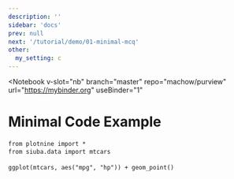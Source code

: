 ```yaml
---
description: ''
sidebar: 'docs'
prev: null
next: '/tutorial/demo/01-minimal-mcq'
other:
  my_setting: c
---
```


<Notebook
  v-slot="nb"
  branch="master"
  repo="machow/purview"
  url="https://mybinder.org"
  useBinder="1"
  >


# Minimal Code Example



<code-cell :kernel="nb.kernel" :onExecute="nb.execute" language="python">

    from plotnine import *
    from siuba.data import mtcars
    
    ggplot(mtcars, aes("mpg", "hp")) + geom_point()


<template v-slot:output>


![png](./01-minimal-code_files/01-minimal-code_1_0.png)





    <ggplot: (-9223372036570553582)>



</template>


</code-cell>


</Notebook>

